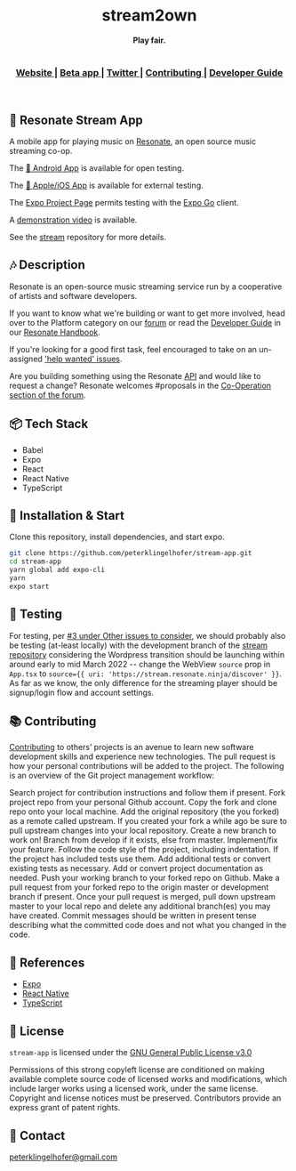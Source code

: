 <div align="center">
  <h1 align="center">stream2own</h1>
  <strong>Play fair.</strong>
</div>
<br />

<div align="center">
  <h3>
    <a href="https://resonate.is">
      Website
    </a>
    <span> | </span>
    <a href="https://beta.stream.resonate.coop">
      Beta app
    </a>
    <span> | </span>
    <a href="https://www.twitter.com/resonatecoop/">
      Twitter
    </a>
    <span> | </span>
    <a href="https://github.com/resonatecoop/stream2own/blob/master/CONTRIBUTING.md">
      Contributing
    </a>
    <span> | </span>
    <a href="https://community.resonate.is/t/dev-volunteers-needed-to-build-the-resonate-ecosystem/2262">
      Developer Guide
    </a>
  </h3>
</div>
<br />

## 🎵 Resonate Stream App
A mobile app for playing music on [Resonate](https://stream.resonate.coop/), an open source music streaming co-op.

The [🤖 Android App](https://play.google.com/store/apps/details?id=com.resonate.streamapp) is available for open testing.

The [🍎 Apple/iOS App](https://testflight.apple.com/join/WJZ5EHqf) is available for external testing.

The [Expo Project Page](https://expo.dev/@peterklingelhofer/stream-app?serviceType=classic&distribution=expo-go) permits testing with the [Expo Go](https://expo.dev/client) client.

A [demonstration video](https://www.dropbox.com/s/yfpaw0v7lu2x9af/Simulator%20Screen%20Recording%20-%20iPhone%208%20-%202022-02-17%20at%2018.58.26.mp4?dl=0) is available.

See the [stream](https://github.com/resonatecoop/stream) repository for more details.

## 🎶 Description

Resonate is an open-source music streaming service run by a cooperative of artists and software developers.

If you want to know what we're building or want to get more involved, head over to the Platform category on our [forum](https://community.resonate.is/t/development-team/1724) or read the [Developer Guide](https://community.resonate.is/docs?topic=2262) in our [Resonate Handbook](https://community.resonate.is/docs).

If you're looking for a good first task, feel encouraged to take on an un-assigned ['help wanted' issues](https://github.com/resonatecoop/stream/issues).

Are you building something using the Resonate [API](#api) and would like to request a change? Resonate welcomes #proposals in the [Co-Operation section of the forum](https://community.resonate.is/c/66).


## 📦 Tech Stack

- Babel
- Expo
- React
- React Native
- TypeScript


## 🔧 Installation & Start

Clone this repository, install dependencies, and start expo.

```sh
git clone https://github.com/peterklingelhofer/stream-app.git
cd stream-app
yarn global add expo-cli
yarn
expo start
```


## 🧪 Testing
For testing, per [#3 under Other issues to consider](https://github.com/resonatecoop/stream/issues/171), we should probably also be testing (at-least locally) with the development branch of the [stream repository](https://github.com/resonatecoop/stream) considering the Wordpress transition should be launching within around early to mid March 2022 -- change the WebView `source` prop in `App.tsx` to `source={{ uri: 'https://stream.resonate.ninja/discover' }}`. As far as we know, the only difference for the streaming player should be signup/login flow and account settings.


## 📚 Contributing

<a href="https://github.com/resonatecoop/stream2own/blob/master/CONTRIBUTING.md">Contributing</a> to others’ projects is an avenue to learn new software development skills and experience new technologies. The pull request is how your personal contributions will be added to the project. The following is an overview of the Git project management workflow:

Search project for contribution instructions and follow them if present.
Fork project repo from your personal Github account.
Copy the fork and clone repo onto your local machine.
Add the original repository (the you forked) as a remote called upstream.
If you created your fork a while ago be sure to pull upstream changes into your local repository.
Create a new branch to work on! Branch from develop if it exists, else from master.
Implement/fix your feature.
Follow the code style of the project, including indentation.
If the project has included tests use them.
Add additional tests or convert existing tests as necessary.
Add or convert project documentation as needed.
Push your working branch to your forked repo on Github.
Make a pull request from your forked repo to the origin master or development branch if present.
Once your pull request is merged, pull down upstream master to your local repo and delete any additional branch(es) you may have created.
Commit messages should be written in present tense describing what the committed code does and not what you changed in the code.


## 📖 References

- [Expo](https://expo.dev/)
- [React Native](https://reactnative.dev/)
- [TypeScript](https://typescriptlang.org/')


## 📑 License

`stream-app` is licensed under the
[GNU General Public License v3.0](https://github.com/peterklingelhofer/stream-app/blob/master/LICENSE)

Permissions of this strong copyleft license are conditioned on making available complete source code of licensed works and modifications, which include larger works using a licensed work, under the same license. Copyright and license notices must be preserved. Contributors provide an express grant of patent rights.


## 📇 Contact

peterklingelhofer@gmail.com
